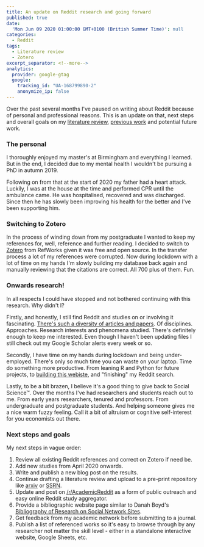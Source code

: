 ```yaml
---
title: An update on Reddit research and going forward
published: true
date:
  'Mon Jun 09 2020 01:00:00 GMT+0100 (British Summer Time)': null
categories:
  - Reddit
tags:
  - Literature review
  - Zotero
excerpt_separator: <!--more-->
analytics:
  provider: google-gtag
  google:
    tracking_id: "UA-168799890-2"
    anonymize_ip: false
---
```

Over the past several months I've paused on writing about Reddit because of personal and professional reasons. This is an update on that, next steps and overall goals on my [literature review](http://naiyanjones.com/reddit/systematized-literature-review-of-reddit/), [previous work](http://naiyanjones.com/politics/british-politicians-amas-reddit-thematic-analysis/) and potential future work.

### The personal

I thoroughly enjoyed my master's at Birmingham and everything I learned. But in the end, I decided due to my mental health I wouldn't be pursuing a PhD in autumn 2019.

Following on from that at the start of 2020 my father had a heart attack. Luckily, I was at the house at the time and performed CPR until the ambulance came. He was hospitalised, recovered and was discharged. Since then he has slowly been improving his health for the better and I've been supporting him.

### Switching to Zotero

In the process of winding down from my postgraduate I wanted to keep my references for, well, reference and further reading. I decided to switch to [Zotero](https://www.zotero.org/) from RefWorks given it was free and open source. In the transfer process a lot of my references were corrupted. Now during lockdown with a lot of time on my hands I'm slowly building my database back again and manually reviewing that the citations are correct. All 700 plus of them. Fun.

### Onwards research!

In all respects I could have stopped and not bothered continuing with this research. Why didn't I?

Firstly, and honestly, I still find Reddit and studies on or involving it fascinating. [There's such a diversity of articles and papers](http://naiyanjones.com/reddit/reddit-and-academic-research/). Of disciplines. Approaches. Research interests and phenomena studied. There's definitely enough to keep me interested. Even though I haven't been updating files I still check out my Google Scholar alerts every week or so.

Secondly, I have time on my hands during lockdown and being under-employed. There's only so much time you can waste on your laptop. Time do something more productive. From leaning R and Python for future projects, to [building this webiste](http://naiyanjones.com/personal/how-i-built-this-website/), and "finishing" my Reddit search.

Lastly, to be a bit brazen, I believe it's a good thing to give back to Social Science™. Over the months I've had researchers and students reach out to me. From early years researchers, tenured and professors. From undergraduate and postgraduate students. And helping someone gives me a nice warm fuzzy feeling. Call it a bit of altruism or cognitive self-interest for you economists out there.

### Next steps and goals

My next steps in vague order:

1. Review all existing Reddit references and correct on Zotero if need be.
2. Add new studies from April 2020 onwards.
3. Write and publish a new blog post on the results.
4. Continue drafting a literature review and upload to a pre-print repository like [arxiv](https://arxiv.org/) or [SSRN](https://www.ssrn.com/index.cfm/en/).
5. Update and post on [/r/AcademicReddit]( https://reddit.com/r/AcademicReddit/) as a form of public outreach and easy online Reddit study aggregator.
6. Provide a bibliographic website page similar to Danah Boyd's [Bibliography of Research on Social Network Sites](http://www.danah.org/researchBibs/sns.php).
7. Get feedback from my academic network before submitting to a journal.
8. Publish a list of referenced works so it's easy to browse through by any researcher not matter the skill level - either in a standalone interactive website, Google Sheets, etc.

